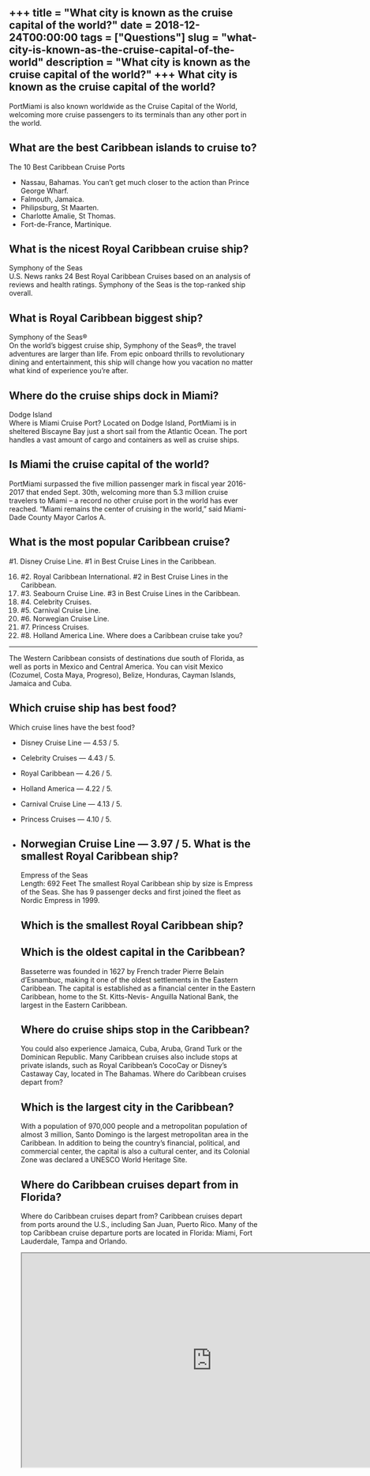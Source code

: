 +++
title = "What city is known as the cruise capital of the world?"
date = 2018-12-24T00:00:00
tags = ["Questions"]
slug = "what-city-is-known-as-the-cruise-capital-of-the-world"
description = "What city is known as the cruise capital of the world?"
+++
What city is known as the cruise capital of the world?
------------------------------------------------------

PortMiami is also known worldwide as the Cruise Capital of the World, welcoming more cruise passengers to its terminals than any other port in the world.

What are the best Caribbean islands to cruise to?
-------------------------------------------------

The 10 Best Caribbean Cruise Ports

- Nassau, Bahamas. You can’t get much closer to the action than Prince George Wharf.
- Falmouth, Jamaica.
- Philipsburg, St Maarten.
- Charlotte Amalie, St Thomas.
- Fort-de-France, Martinique.

What is the nicest Royal Caribbean cruise ship?
-----------------------------------------------

Symphony of the Seas  
U.S. News ranks 24 Best Royal Caribbean Cruises based on an analysis of reviews and health ratings. Symphony of the Seas is the top-ranked ship overall.

What is Royal Caribbean biggest ship?
-------------------------------------

Symphony of the Seas®  
On the world’s biggest cruise ship, Symphony of the Seas®, the travel adventures are larger than life. From epic onboard thrills to revolutionary dining and entertainment, this ship will change how you vacation no matter what kind of experience you’re after.

Where do the cruise ships dock in Miami?
----------------------------------------

Dodge Island  
Where is Miami Cruise Port? Located on Dodge Island, PortMiami is in sheltered Biscayne Bay just a short sail from the Atlantic Ocean. The port handles a vast amount of cargo and containers as well as cruise ships.

Is Miami the cruise capital of the world?
-----------------------------------------

PortMiami surpassed the five million passenger mark in fiscal year 2016-2017 that ended Sept. 30th, welcoming more than 5.3 million cruise travelers to Miami – a record no other cruise port in the world has ever reached. “Miami remains the center of cruising in the world,” said Miami-Dade County Mayor Carlos A.

What is the most popular Caribbean cruise?
------------------------------------------

\#1. Disney Cruise Line. #1 in Best Cruise Lines in the Caribbean.

16. \#2. Royal Caribbean International. #2 in Best Cruise Lines in the Caribbean.
17. \#3. Seabourn Cruise Line. #3 in Best Cruise Lines in the Caribbean.
18. \#4. Celebrity Cruises.
19. \#5. Carnival Cruise Line.
20. \#6. Norwegian Cruise Line.
21. \#7. Princess Cruises.
22. \#8. Holland America Line.
Where does a Caribbean cruise take you?
---------------------------------------

The Western Caribbean consists of destinations due south of Florida, as well as ports in Mexico and Central America. You can visit Mexico (Cozumel, Costa Maya, Progreso), Belize, Honduras, Cayman Islands, Jamaica and Cuba.

Which cruise ship has best food?
--------------------------------

Which cruise lines have the best food?

- Disney Cruise Line — 4.53 / 5.
- Celebrity Cruises — 4.43 / 5.
- Royal Caribbean — 4.26 / 5.
- Holland America — 4.22 / 5.
- Carnival Cruise Line — 4.13 / 5.
- Princess Cruises — 4.10 / 5.
- Norwegian Cruise Line — 3.97 / 5. What is the smallest Royal Caribbean ship?
    ------------------------------------------
    
    Empress of the Seas  
    Length: 692 Feet The smallest Royal Caribbean ship by size is Empress of the Seas. She has 9 passenger decks and first joined the fleet as Nordic Empress in 1999.
    
    Which is the smallest Royal Caribbean ship?
    -------------------------------------------
    
    Which is the oldest capital in the Caribbean?
    ---------------------------------------------
    
    Basseterre was founded in 1627 by French trader Pierre Belain d’Esnambuc, making it one of the oldest settlements in the Eastern Caribbean. The capital is established as a financial center in the Eastern Caribbean, home to the St. Kitts-Nevis- Anguilla National Bank, the largest in the Eastern Caribbean.
    
    Where do cruise ships stop in the Caribbean?
    --------------------------------------------
    
    You could also experience Jamaica, Cuba, Aruba, Grand Turk or the Dominican Republic. Many Caribbean cruises also include stops at private islands, such as Royal Caribbean’s CocoCay or Disney’s Castaway Cay, located in The Bahamas. Where do Caribbean cruises depart from?
    
    Which is the largest city in the Caribbean?
    -------------------------------------------
    
    With a population of 970,000 people and a metropolitan population of almost 3 million, Santo Domingo is the largest metropolitan area in the Caribbean. In addition to being the country’s financial, political, and commercial center, the capital is also a cultural center, and its Colonial Zone was declared a UNESCO World Heritage Site.
    
    Where do Caribbean cruises depart from in Florida?
    --------------------------------------------------
    
    Where do Caribbean cruises depart from? Caribbean cruises depart from ports around the U.S., including San Juan, Puerto Rico. Many of the top Caribbean cruise departure ports are located in Florida: Miami, Fort Lauderdale, Tampa and Orlando.
    
    <iframe allow="accelerometer; autoplay; clipboard-write; encrypted-media; gyroscope; picture-in-picture" allowfullscreen="" class="__youtube_prefs__  epyt-is-override  no-lazyload" data-no-lazy="1" data-origheight="433" data-origwidth="770" data-skipgform_ajax_framebjll="" height="433" id="_ytid_92647" loading="lazy" src="https://www.youtube.com/embed/1EytpNWcWTA?enablejsapi=1&autoplay=0&cc_load_policy=0&cc_lang_pref=&iv_load_policy=1&loop=0&modestbranding=0&rel=1&fs=1&playsinline=0&autohide=2&theme=dark&color=red&controls=1&" title="YouTube player" width="770"></iframe>